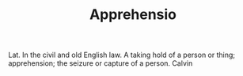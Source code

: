 ---
title: Apprehensio
letter: A
permalink: "/definitions/bld-apprehensio.html"
body: Lat. In the civil and old English law. A taking hold of a person or thing; apprehension;
  the seizure or capture of a person. Calvin
published_at: '2018-07-07'
source: Black's Law Dictionary 2nd Ed (1910)
layout: post
---